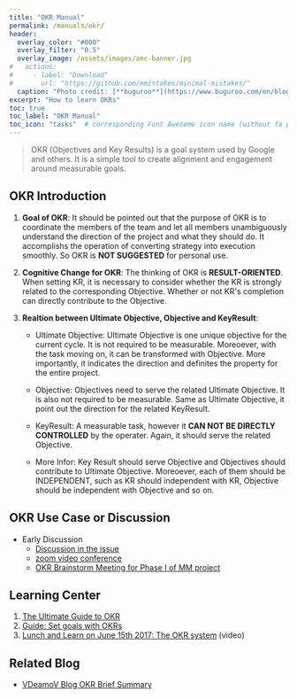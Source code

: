 ```yaml
---
title: "OKR Manual"
permalink: /manuals/okr/
header:
  overlay_color: "#000"
  overlay_filter: "0.5"
  overlay_image: /assets/images/amc-banner.jpg
#   actions:
#     - label: "Download"
#       url: "https://github.com/mmistakes/minimal-mistakes/"
  caption: "Photo credit: [**buguroo**](https://www.buguroo.com/en/blog/topic/ai)"
excerpt: "How to learn OKRs"
toc: true
toc_label: "OKR Manual"
toc_icon: "tasks"  # corresponding Font Awesome icon name (without fa prefix)
---
```

> OKR (Objectives and Key Results) is a goal system used by Google and others. It is a simple tool to create alignment and engagement around measurable goals.

## OKR Introduction

1. **Goal of OKR**: It should be pointed out that the purpose of OKR is to coordinate the members of the team and let all members unambiguously understand the direction of the project and what they should do. It accomplishs the operation of converting strategy into execution smoothly. So OKR is **NOT SUGGESTED** for personal use.
2. **Cognitive Change for OKR**: The thinking of OKR is **RESULT-ORIENTED**. When setting KR, it is necessary to consider whether the KR is strongly related to the corresponding Objective. Whether or not KR's completion can directly contribute to the Objective.
3. **Realtion between Ultimate Objective, Objective and KeyResult**:

    - Ultimate Objective: Ultimate Objective is one unique objective for the current cycle. It is not required to be measurable. Moreoever, with the task moving on, it can be transformed with Objective. More importantly, it indicates the direction and definites the property for the entire project.

    - Objective: Objectives need to serve the related Ultimate Objective. It is also not required to be measurable. Same as Ultimate Objective, it point out the direction for the related KeyResult.

    - KeyResult: A measurable task, however it **CAN NOT BE DIRECTLY CONTROLLED** by the operater. Again, it should serve the related Objective.

    - More Infor: Key Result should serve Objective and Objectives should contribute to Ultimate Objective. Moreoever, each of them should be INDEPENDENT, such as KR should independent with KR, Objective should be independent with Objective and so on.

## OKR Use Case or Discussion

- Early Discussion
  - [Discussion in the issue](https://github.com/BUPT/magic-mirror/issues/17)
  - [zoom video conference](https://zoom.us/recording/share/p0-3_CKAOxmVDUPEtTequfRkTGUdsDN3tSZW_QGOVi-wIumekTziMw)
  - [OKR Brainstorm Meeting for Phase I of MM project](https://ai-ml.club/events/seminar-meeting-minutes-3-2/)

## Learning Center

1. [The Ultimate Guide to OKR](https://www.perdoo.com/the-ultimate-okr-guide/)
1. [Guide: Set goals with OKRs](https://rework.withgoogle.com/guides/set-goals-with-okrs/steps/introduction/)
1. [Lunch and Learn on June 15th 2017: The OKR system](https://www.youtube.com/watch?v=VJw13A35sfk) (video)

## Related Blog

- [VDeamoV Blog OKR Brief Summary](https://vdeamov.github.io/任务管理/2019/08/19/OKR总结/)
